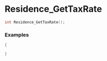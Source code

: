 # Residence_GetTaxRate

```cpp - C++
int Residence_GetTaxRate();
```

### Examples
```cpp - C++
{

}
```

